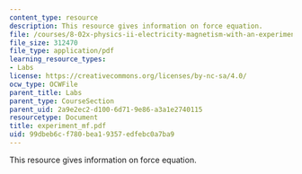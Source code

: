 ```yaml
---
content_type: resource
description: This resource gives information on force equation.
file: /courses/8-02x-physics-ii-electricity-magnetism-with-an-experimental-focus-spring-2005/99dbeb6cf780bea19357edfebc0a7ba9_experiment_mf.pdf
file_size: 312470
file_type: application/pdf
learning_resource_types:
- Labs
license: https://creativecommons.org/licenses/by-nc-sa/4.0/
ocw_type: OCWFile
parent_title: Labs
parent_type: CourseSection
parent_uid: 2a9e2ec2-d100-6d71-9e86-a3a1e2740115
resourcetype: Document
title: experiment_mf.pdf
uid: 99dbeb6c-f780-bea1-9357-edfebc0a7ba9
---
```

This resource gives information on force equation.